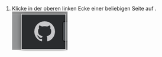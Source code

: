 1. Klicke in der oberen linken Ecke einer beliebigen Seite auf <span aria-label="the Octocat icon" class="octicon octicon-mark-github"></span>. ![Octocat-Symbol](/assets/images/enterprise/navigation/octocat-icon.png)
